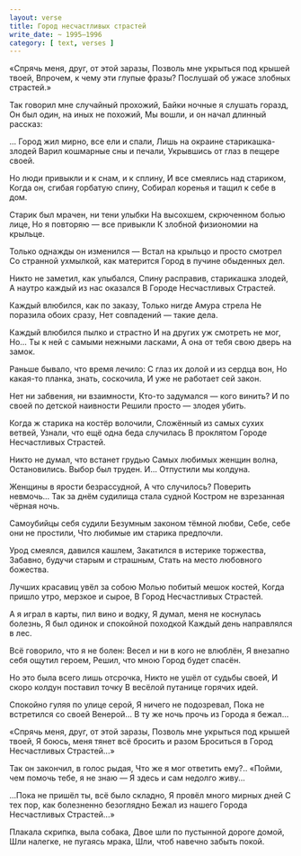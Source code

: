 ```yaml
---
layout: verse
title: Город несчастливых страстей
write_date: ~ 1995–1996
category: [ text, verses ]
---
```

<div class="i2i">
«Спрячь меня, друг, от этой заразы,
Позволь мне укрыться под крышей твоей,
Впрочем, к чему эти глупые фразы?
Послушай об ужасе злобных страстей.»

Так говорил мне случайный прохожий,
Байки ночные я слушать горазд,
Он был один, на иных не похожий,
Мы вошли, и он начал длинный рассказ:
</div>

... Город жил мирно, все ели и спали,
Лишь на окраине старикашка-злодей
Варил кошмарные сны и печали,
Укрывшись от глаз в пещере своей.

<!--more-->

Но люди привыкли и к снам, и к сплину,
И все смеялись над стариком,
Когда он, сгибая горбатую спину,
Собирал коренья и тащил к себе в дом.

Старик был мрачен, ни тени улыбки
На высохшем, скрюченном болью лице,
Но я повторяю — все привыкли
К злобной физиономии на крыльце.

Только однажды он изменился —
Встал на крыльцо и просто смотрел
Со странной ухмылкой, как матерится
Город в пучине обыденных дел.

Никто не заметил, как улыбался,
Спину расправив, старикашка злодей,
А наутро каждый из нас оказался
В Городе Несчастливых Страстей.

Каждый влюбился, как по заказу,
Только нигде Амура стрела
Не поразила обоих сразу,
Нет совпадений — такие дела.

Каждый влюбился пылко и страстно
И на других уж смотреть не мог,
Но... Ты к ней с самыми нежными ласками,
А она от тебя свою дверь на замок.

Раньше бывало, что время лечило:
С глаз их долой и из сердца вон,
Но какая-то планка, знать, соскочила,
И уже не работает сей закон.

Нет ни забвения, ни взаимности,
Кто-то задумался — кого винить?
И по своей по детской наивности
Решили просто — злодея убить.

Когда ж старика на костёр волочили,
Сложённый из самых сухих ветвей,
Узнали, что ещё одна беда случилась
В проклятом Городе Несчастливых Страстей.

Никто не думал, что встанет грудью
Самых любимых женщин волна,
Остановились. Выбор был труден.
И... Отпустили мы колдуна.

Женщины в ярости безрассудной,
А что случилось? Поверить невмочь...
Так за днём судилища стала судной
Костром не взрезанная чёрная ночь.

Самоубийцы себя судили
Безумным законом тёмной любви,
Себе, себе они не простили,
Что любимые им старика предпочли.

Урод смеялся, давился кашлем,
Закатился в истерике торжества,
Забавно, будучи старым и страшным,
Стать на место любовного божества.

Лучших красавиц увёл за собою
Молью побитый мешок костей,
Когда пришло утро, мерзкое и сырое,
В Город Несчастливых Страстей.

А я играл в карты, пил вино и водку,
Я думал, меня не коснулась болезнь,
Я был одинок и спокойной походкой
Каждый день направлялся в лес.

Всё говорило, что я не болен:
Весел и ни в кого не влюблён,
Я внезапно себя ощутил героем,
Решил, что мною Город будет спасён.

Но это была всего лишь отсрочка,
Никто не ушёл от судьбы своей,
И скоро колдун поставил точку
В весёлой путанице горячих идей.

Спокойно гуляя по улице серой,
Я ничего не подозревал,
Пока не встретился со своей Венерой...
В ту же ночь прочь из Города я бежал...

<div class="i2i">
«Спрячь меня, друг, от этой заразы,
Позволь мне укрыться под крышей твоей,
Я боюсь, меня тянет всё бросить и разом
Броситься в Город Несчастливых Страстей...»

Так он закончил, в голос рыдая,
Что же я мог ответить ему?..
«Пойми, чем помочь тебе, я не знаю —
Я здесь и сам недолго живу...

...Пока не пришёл ты, всё было складно,
Я провёл много мирных дней
С тех пор, как болезненно безоглядно
Бежал из нашего Города Несчастливых Страстей...»
</div>

Плакала скрипка, выла собака,
Двое шли по пустынной дороге домой,
Шли налегке, не пугаясь мрака,
Шли, чтоб навечно забыть покой.

